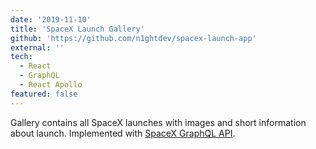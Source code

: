 ```yaml
---
date: '2019-11-10'
title: 'SpaceX Launch Gallery'
github: 'https://github.com/n1ghtdev/spacex-launch-app'
external: ''
tech:
  - React
  - GraphQL
  - React Apollo
featured: false
---
```


Gallery contains all SpaceX launches with images and short information about
launch. Implemented with [SpaceX GraphQL API](https://api.spacex.land/graphql).
